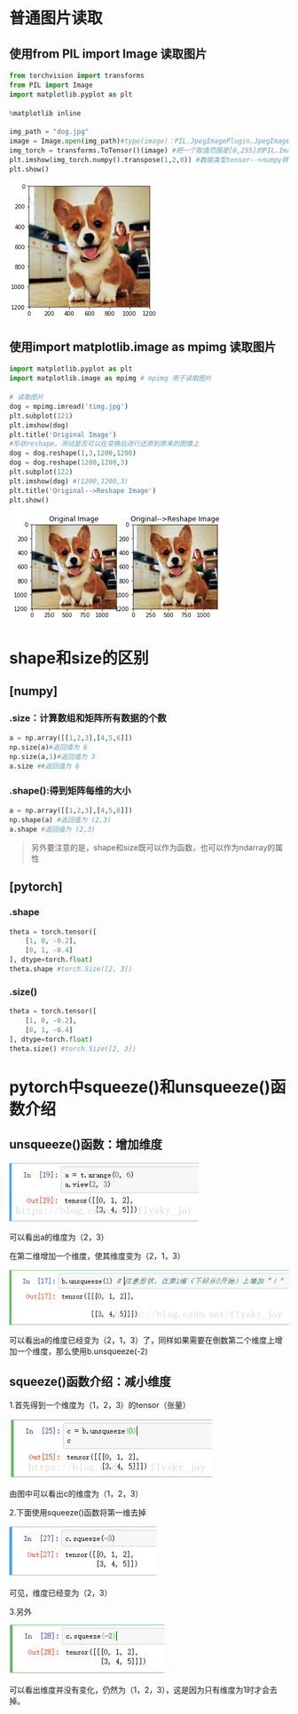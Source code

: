 # 普通图片读取

## 使用from PIL import Image 读取图片

```python
from torchvision import transforms
from PIL import Image
import matplotlib.pyplot as plt

%matplotlib inline

img_path = "dog.jpg"
image = Image.open(img_path)#type(image)：PIL.JpegImagePlugin.JpegImageFile
img_torch = transforms.ToTensor()(image) #把一个取值范围是[0,255]的PIL.Image 转换成 Tensor，torch.Size([3, 1200, 1200])
plt.imshow(img_torch.numpy().transpose(1,2,0)) #数据类型tensor-->numpy转换，(1200, 1200, 3)
plt.show()
```

![1563328834464](PyTorch操作备注.assets/1563328834464.png)

## 使用import matplotlib.image as mpimg 读取图片

```python
import matplotlib.pyplot as plt
import matplotlib.image as mpimg # mpimg 用于读取图片

# 读取图片
dog = mpimg.imread('timg.jpg')
plt.subplot(121)
plt.imshow(dog)
plt.title('Original Image')
#形状reshape，测试是否可以在变换后进行还原到原来的图像上
dog = dog.reshape(1,3,1200,1200)
dog = dog.reshape(1200,1200,3)
plt.subplot(122)
plt.imshow(dog) #(1200,1200,3)
plt.title('Original-->Reshape Image')
plt.show()
```

![1563329092861](PyTorch操作备注.assets/1563329092861.png)

# shape和size的区别

## [numpy] 

### .size：计算数组和矩阵所有数据的个数 

```python
a = np.array([[1,2,3],[4,5,6]]) 
np.size(a)#返回值为 6 
np.size(a,1)#返回值为 3
a.size ##返回值为 6
```

### .shape():得到矩阵每维的大小 

```python
a = np.array([[1,2,3],[4,5,6]]) 
np.shape(a) #返回值为 (2,3)
a.shape #返回值为 (2,3)
```

>另外要注意的是，shape和size既可以作为函数，也可以作为ndarray的属性 

## [pytorch]

### .shape

```python
theta = torch.tensor([
    [1, 0, -0.2],
    [0, 1, -0.4]
], dtype=torch.float)
theta.shape #torch.Size([2, 3])
```
### .size()
```python
theta = torch.tensor([
    [1, 0, -0.2],
    [0, 1, -0.4]
], dtype=torch.float)
theta.size() #torch.Size([2, 3])
```



# pytorch中squeeze()和unsqueeze()函数介绍

## **unsqueeze()函数**：增加维度



![img](PyTorch操作备注.assets/20180812155855509.png)

可以看出a的维度为（2，3）

在第二维增加一个维度，使其维度变为（2，1，3）

![img](PyTorch操作备注.assets/20180812160119403.png)

可以看出a的维度已经变为（2，1，3）了，同样如果需要在倒数第二个维度上增加一个维度，那么使用b.unsqueeze(-2)

## **squeeze()函数介绍**：减小维度

1.首先得到一个维度为（1，2，3）的tensor（张量）

![img](PyTorch操作备注.assets/20180812160833709.png)

由图中可以看出c的维度为（1，2，3）

2.下面使用squeeze()函数将第一维去掉

![img](PyTorch操作备注.assets/20180812161010282.png)

可见，维度已经变为（2，3）

3.另外

![img](PyTorch操作备注.assets/20180812161246184.png)

可以看出维度并没有变化，仍然为（1，2，3），这是因为只有维度为1时才会去掉。